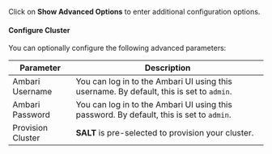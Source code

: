 Click on **Show Advanced Options** to enter additional configuration options.

#### Configure Cluster

You can optionally configure the following advanced parameters:

| Parameter | Description |
|---|---|
| Ambari Username | You can log in to the Ambari UI using this username. By default, this is set to `admin`. |
| Ambari Password | You can log in to the Ambari UI using this password. By default, this is set to `admin`. |
| Provision Cluster | **SALT** is pre-selected to provision your cluster. |